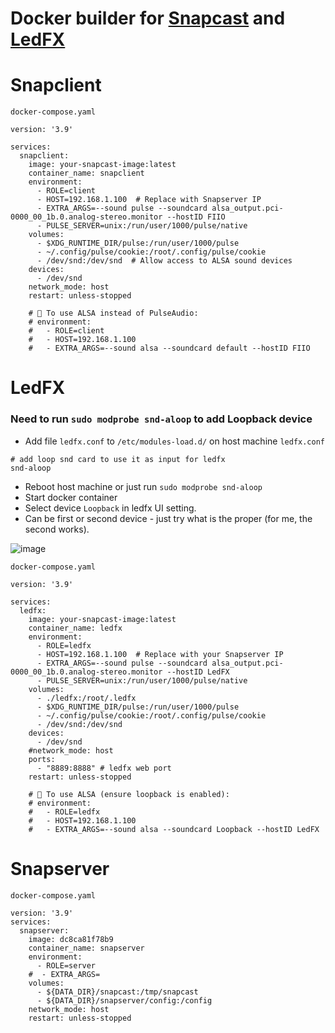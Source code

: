 # Docker builder for [Snapcast](https://github.com/badaix/snapcast) and [LedFX](https://github.com/LedFx/LedFx)

# Snapclient

```docker-compose.yaml```
```
version: '3.9'

services:
  snapclient:
    image: your-snapcast-image:latest
    container_name: snapclient
    environment:
      - ROLE=client
      - HOST=192.168.1.100  # Replace with Snapserver IP
      - EXTRA_ARGS=--sound pulse --soundcard alsa_output.pci-0000_00_1b.0.analog-stereo.monitor --hostID FIIO
      - PULSE_SERVER=unix:/run/user/1000/pulse/native
    volumes:
      - $XDG_RUNTIME_DIR/pulse:/run/user/1000/pulse
      - ~/.config/pulse/cookie:/root/.config/pulse/cookie
      - /dev/snd:/dev/snd  # Allow access to ALSA sound devices
    devices:
      - /dev/snd
    network_mode: host
    restart: unless-stopped

    # 🔄 To use ALSA instead of PulseAudio:
    # environment:
    #   - ROLE=client
    #   - HOST=192.168.1.100
    #   - EXTRA_ARGS=--sound alsa --soundcard default --hostID FIIO
```

# LedFX
### Need to run ```sudo modprobe snd-aloop``` to add Loopback device

- Add file ```ledfx.conf``` to ```/etc/modules-load.d/``` on host machine
```ledfx.conf```
```
# add loop snd card to use it as input for ledfx
snd-aloop
```
- Reboot host machine or just run ```sudo modprobe snd-aloop```
- Start docker container
- Select device ```Loopback``` in ledfx UI setting. 
- Can be first or second device - just try what is the proper (for me, the second works).
  
![image](https://github.com/user-attachments/assets/23bc92e0-c878-4807-9fa6-0597fbae3fe6)


```docker-compose.yaml```
```
version: '3.9'

services:
  ledfx:
    image: your-snapcast-image:latest
    container_name: ledfx
    environment:
      - ROLE=ledfx
      - HOST=192.168.1.100  # Replace with your Snapserver IP
      - EXTRA_ARGS=--sound pulse --soundcard alsa_output.pci-0000_00_1b.0.analog-stereo.monitor --hostID LedFX
      - PULSE_SERVER=unix:/run/user/1000/pulse/native
    volumes:
      - ./ledfx:/root/.ledfx
      - $XDG_RUNTIME_DIR/pulse:/run/user/1000/pulse
      - ~/.config/pulse/cookie:/root/.config/pulse/cookie
      - /dev/snd:/dev/snd
    devices:
      - /dev/snd
    #network_mode: host
    ports:
      - "8889:8888" # ledfx web port
    restart: unless-stopped

    # 🔄 To use ALSA (ensure loopback is enabled):
    # environment:
    #   - ROLE=ledfx
    #   - HOST=192.168.1.100
    #   - EXTRA_ARGS=--sound alsa --soundcard Loopback --hostID LedFX
```

# Snapserver

```docker-compose.yaml```
```
version: '3.9'
services:
  snapserver:
    image: dc8ca81f78b9
    container_name: snapserver
    environment:
      - ROLE=server
    #  - EXTRA_ARGS=
    volumes:
      - ${DATA_DIR}/snapcast:/tmp/snapcast
      - ${DATA_DIR}/snapserver/config:/config
    network_mode: host
    restart: unless-stopped
```
